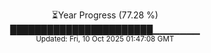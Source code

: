 <p align="center">
⏳Year Progress (77.28 %) <br>
███████████████████████▁▁▁▁▁▁▁ <br>
<sub>Updated: Fri, 10 Oct 2025 01:47:08 GMT</sub>
</p>

